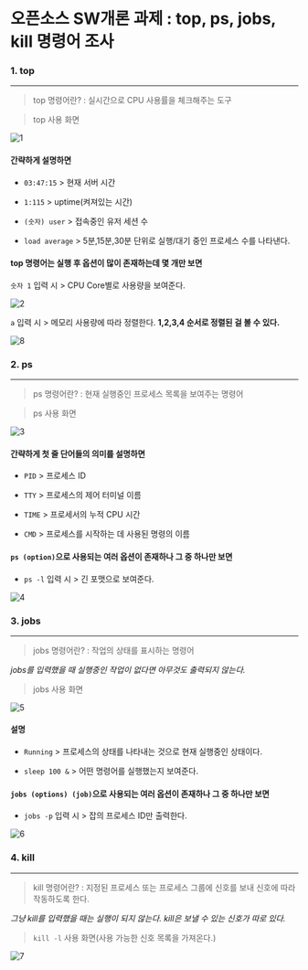 # 오픈소스 SW개론 과제 : top, ps, jobs, kill 명령어 조사 
### 1. top
---
>top 명령어란? : 실시간으로 CPU 사용률을 체크해주는 도구


>top 사용 화면


![1](https://github.com/ddoging2/ddoging2.github.io/assets/171368038/7c2f0a12-c34c-46d2-bd2c-3923aa478564)


#### 간략하게 설명하면


- ```03:47:15``` > 현재 서버 시간


- ```1:115``` > uptime(켜져있는 시간)

  
- ```(숫자) user``` > 접속중인 유저 세션 수

  
- ```load average``` > 5분,15분,30분 단위로 실행/대기 중인 프로세스 수를 나타낸다.
  

#### top 명령어는 실행 후 옵션이 많이 존재하는데 몇 개만 보면


```숫자 1``` 입력 시 > CPU Core별로 사용량을 보여준다. 


![2](https://github.com/ddoging2/ddoging2.github.io/assets/171368038/7ab040c2-b8e6-4dcc-8c5c-b2bc0540b2da)


```a``` 입력 시 > 메모리 사용량에 따라 정렬한다.
**1,2,3,4 순서로 정렬된 걸 볼 수 있다.**


![8](https://github.com/ddoging2/ddoging2.github.io/assets/171368038/e5592472-2e2d-4915-82f0-d4b9be53fd24)


### 2. ps
---
>ps 명령어란? : 현재 실행중인 프로세스 목록을 보여주는 명령어


>ps 사용 화면


![3](https://github.com/ddoging2/ddoging2.github.io/assets/171368038/3557684f-b2c0-4b8d-a523-5e3e3e824bd7)


#### 간략하게 첫 줄 단어들의 의미를 설명하면


- ```PID``` > 프로세스 ID


- ```TTY``` > 프로세스의 제어 터미널 이름

  
- ```TIME``` > 프로세서의 누적 CPU 시간

  
- ```CMD``` > 프로세스를 시작하는 데 사용된 명령의 이름

#### ```ps (option)```으로 사용되는 여러 옵션이 존재하나 그 중 하나만 보면
- ```ps -l``` 입력 시 > 긴 포맷으로 보여준다.


![4](https://github.com/ddoging2/ddoging2.github.io/assets/171368038/cce827f0-6863-4841-baf8-8dbcac169ba7)


### 3. jobs
---
>jobs 명령어란? : 작업의 상태를 표시하는 명령어


*jobs를 입력했을 때 실행중인 작업이 없다면 아무것도 출력되지 않는다.*

>jobs 사용 화면


![5](https://github.com/ddoging2/ddoging2.github.io/assets/171368038/b342097f-a6de-4169-b6b3-ca638eb5c722)


#### 설명


- ```Running``` > 프로세스의 상태를 나타내는 것으로 현재 실행중인 상태이다. 


- ```sleep 100 &``` > 어떤 명령어를 실행했는지 보여준다.


#### ```jobs (options) (job)```으로 사용되는 여러 옵션이 존재하나 그 중 하나만 보면
- ```jobs -p``` 입력 시 > 잡의 프로세스 ID만 출력한다. 


![6](https://github.com/ddoging2/ddoging2.github.io/assets/171368038/e6bfcfa2-4723-43fe-8427-f80c9fc747cd)


### 4. kill
---
>kill 명령어란? : 지정된 프로세스 또는 프로세스 그룹에 신호를 보내 신호에 따라 작동하도록 한다.


*그냥 kill를 입력했을 때는 실행이 되지 않는다. kill은 보낼 수 있는 신호가 따로 있다.*


>```kill -l``` 사용 화면(사용 가능한 신호 목록을 가져온다.)


![7](https://github.com/ddoging2/ddoging2.github.io/assets/171368038/807fabef-d3e9-4327-903e-51437a1e83c6)
